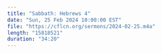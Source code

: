 ```yaml
---
title: "Sabbath: Hebrews 4"
date: "Sun, 25 Feb 2024 10:00:00 EST"
file: "https://cflcn.org/sermons/2024-02-25.m4a"
length: "15818521"
duration: "34:20"
---
```

